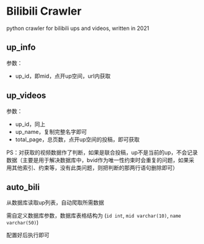 # Bilibili Crawler

python crawler for bilibili ups and videos, written in 2021

## up_info

参数：

- up_id，即mid，点开up空间，url内获取

## up_videos

参数：

- up_id，同上
- up_name，复制完整名字即可
- total_page，总页数，点开up空间的投稿，即可获取

PS：对获取的视频数据作了判断，如果是联合投稿，up不是当前的up，不会记录数据（主要是用于解决数据库中，bvid作为唯一性约束时会重复的问题，如果采用其他索引、约束等，没有此类问题，则把判断的那两行语句删除即可）

## auto_bili

从数据库读取up列表，自动爬取所需数据

需自定义数据库参数，数据库表格结构为 (`id int`, `mid varchar(10)`, `name varchar(50)`)

配置好后执行即可
